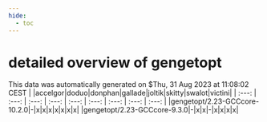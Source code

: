 ```yaml
---
hide:
  - toc
---
```


detailed overview of gengetopt
==============================


This data was automatically generated on $Thu, 31 Aug 2023 at 11:08:02 CEST
| |accelgor|doduo|donphan|gallade|joltik|skitty|swalot|victini|
| :---: | :---: | :---: | :---: | :---: | :---: | :---: | :---: | :---: |
|gengetopt/2.23-GCCcore-10.2.0|-|x|x|x|x|x|x|x|
|gengetopt/2.23-GCCcore-9.3.0|-|x|x|-|x|x|x|x|
